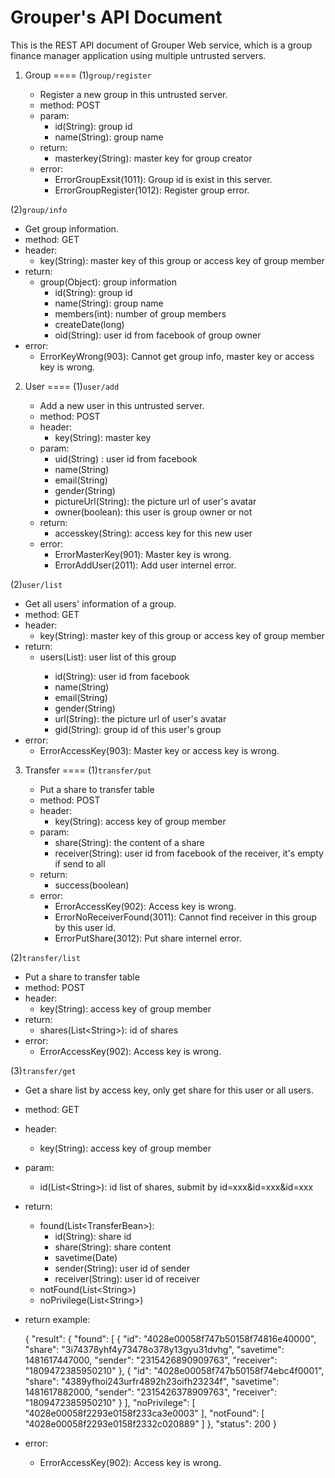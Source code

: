 # Grouper's API Document
This is the REST API document of Grouper Web service, which is a group finance manager application using multiple untrusted servers.

1. Group
====
(1)`group/register`
   
   - Register a new group in this untrusted server.
   - method: POST
   - param: 
      - id(String): group id
      - name(String): group name
   - return:
      - masterkey(String): master key for group creator
   - error:
      - ErrorGroupExsit(1011): Group id is exist in this server.
      - ErrorGroupRegister(1012): Register group error.

(2)`group/info`
   
   - Get group information.
   - method: GET
   - header:
      - key(String): master key of this group or access key of group member
   - return:
      - group(Object): group information
         - id(String): group id
         - name(String): group name
         - members(int): number of group members
         - createDate(long)
         - oid(String): user id from facebook of group owner
   - error:
      - ErrorKeyWrong(903): Cannot get group info, master key or access key is wrong.

2. User
====
(1)`user/add`

   - Add a new user in this untrusted server.
   - method: POST
   - header:
      - key(String): master key
   - param: 
      - uid(String) : user id from facebook
      - name(String)
      - email(String)
      - gender(String)
      - pictureUrl(String): the picture url of user's avatar
      - owner(boolean): this user is group owner or not
   - return:
      - accesskey(String): access key for this new user
   -  error:
      - ErrorMasterKey(901): Master key is wrong.
      - ErrorAddUser(2011): Add user internel error.

(2)`user/list`

   - Get all users' information of a group.
   - method: GET
   - header:
      - key(String): master key of this group or access key of group member
   - return:
      - users(List<UserBean>): user list of this group
         - id(String): user id from facebook
         - name(String)
         - email(String)
         - gender(String)
         - url(String): the picture url of user's avatar
         - gid(String): group id of this user's group
   -  error:
      - ErrorAccessKey(903): Master key or access key is wrong.
      
3. Transfer
====
(1)`transfer/put`

   - Put a share to transfer table
   - method: POST
   - header:
      - key(String): access key of group member
   - param:
      - share(String): the content of a share
      - receiver(String): user id from facebook of the receiver, it's empty if send to all
   - return:
      - success(boolean)
   -  error:
      - ErrorAccessKey(902): Access key is wrong.
      - ErrorNoReceiverFound(3011): Cannot find receiver in this group by this user id.
      - ErrorPutShare(3012): Put share internel error.

(2)`transfer/list`

   - Put a share to transfer table
   - method: POST
   - header:
      - key(String): access key of group member
   - return:
      - shares(List\<String>): id of shares
   -  error:
      - ErrorAccessKey(902): Access key is wrong.

(3)`transfer/get`

   - Get a share list by access key, only get share for this user or all users.
   - method: GET
   - header:
      - key(String): access key of group member
   - param:
      - id(List\<String>): id list of shares, submit by id=xxx&id=xxx&id=xxx
   - return:
      - found(List\<TransferBean>): 
         - id(String): share id
         - share(String): share content
         - savetime(Date)
         - sender(String): user id of sender
         - receiver(String): user id of receiver
      - notFound(List\<String>)
      - noPrivilege(List\<String>)
   - return example:
      
		{
		  "result": {
		    "found": [
		      {
		        "id": "4028e00058f747b50158f74816e40000",
		        "share": "3i74378yhf4y73478o378y13gyu31dvhg",
		        "savetime": 1481617447000,
		        "sender": "2315426890909763",
		        "receiver": "1809472385950210"
		      },
		      {
		        "id": "4028e00058f747b50158f74ebc4f0001",
		        "share": "4389yfhoi243urfr4892h23oifh23234f",
		        "savetime": 1481617882000,
		        "sender": "2315426378909763",
		        "receiver": "1809472385950210"
		      }
		    ],
		    "noPrivilege": [
		      "4028e00058f2293e0158f233ca3e0003"
		    ],
		    "notFound": [
		      "4028e00058f2293e0158f2332c020889"
		    ]
		  },
		  "status": 200
		}
      
   -  error:
      - ErrorAccessKey(902): Access key is wrong.
